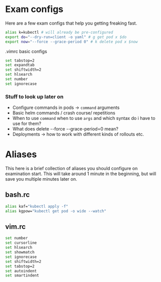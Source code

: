 # Exam configs

Here are a few exam configs that help you getting freaking fast.

```sh
alias k=kubectl # will already be pre-configured
export do="--dry-run=client -o yaml" # g get pod x $do
export now="--force --grace-period 0" # k delete pod x $now
```

.vimrc basic configs
```sh
set tabstop=2
set expandtab
set shiftwidth=2
set hlsearch
set number
set ignorecase
```


### Stuff to look up later on

- Configure commands in pods -> `command` arguments
- Basic helm commands / crash course/ repetitions
- When to use `command` when to use `args` and which syntax do i have to use for them?
- What does delete --force --grace-period=0 mean?
- Deployments -> how to work with different kinds of rollouts etc.


# Aliases

This here is a brief collection of aliases you should configure on examination start.
This will take around 1 minute in the beginning, but will save you multiple minutes later on.

## bash.rc

```sh
alias kaf="kubectl apply -f"
alias kgpow="kubectl get pod -o wide --watch"
```

## vim.rc

```sh
set number
set cursorline
set hlsearch
set showmatch
set ignorecase
set shiftwidth=2
set tabstop=2
set autoindent
set smartindent
```
